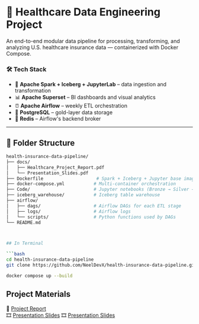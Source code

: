# 🏥 Healthcare Data Engineering Project

An end-to-end modular data pipeline for processing, transforming, and analyzing U.S. healthcare insurance data — containerized with Docker Compose.

### 🛠️ Tech Stack

- 🧪 **Apache Spark + Iceberg + JupyterLab** – data ingestion and transformation
- 📊 **Apache Superset** – BI dashboards and visual analytics
- ⏰ **Apache Airflow** – weekly ETL orchestration
- 🐘 **PostgreSQL** – gold-layer data storage
- 🧠 **Redis** – Airflow's backend broker

---

## 📁 Folder Structure

````bash
health-insurance-data-pipeline/
├── docs/
│   ├── Healthcare_Project_Report.pdf
│   └── Presentation_Slides.pdf
├── Dockerfile                    # Spark + Iceberg + Jupyter base image
├── docker-compose.yml           # Multi-container orchestration
├── Code/                        # Jupyter notebooks (Bronze → Silver → Gold)
├── iceberg_warehouse/           # Iceberg table warehouse
├── airflow/
│   ├── dags/                    # Airflow DAGs for each ETL stage
│   ├── logs/                    # Airflow logs
│   └── scripts/                 # Python functions used by DAGs
└── README.md



## In Terminal

```bash
cd health-insurance-data-pipeline
git clone https://github.com/NeelDevX/health-insurance-data-pipeline.git

docker compose up --build
````

## Project Materials

📄 [Project Report](docs/Healthcare_Project_Report.pdf)  
🎞️ [Presentation Slides](<docs/Milestone_2_(15_April_2025).pdf>)
🎞️ [Presentation Slides](<docs/Milestone_3_(06_May_2025).pdf>)
